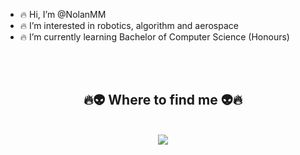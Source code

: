 - 🔥 Hi, I’m @NolanMM
- 🔥 I’m interested in robotics, algorithm and aerospace
- 🔥 I’m currently learning Bachelor of Computer Science (Honours)
<!--
<br>
<h2 align="center">🔥🔥🔥 GitHub Stats 🔥🔥🔥</h2>
<br>
<div align=center>
  <a href="#" title="NolanM">
    <img align="left" width="434" src="https://github-readme-stats.vercel.app/api?username=NolanMM&theme=aura_dark&hide_border=true" />
  </a>
  <a href="#" title="NolanM">
    <img width="315" align="center" height="184" src="https://github-readme-stats.vercel.app/api/top-langs/?username=NolanMM&layout=compact&theme=aura_dark&hide_border=true" />
  </a>
</div>
<br>
<br>
<h2 align="center">🔥🛠 Some Repositories 🛠🔥</h2>
<br>
<div align=center>
  
[![Readme Card](https://github-readme-stats.vercel.app/api/pin/?username=NolanMM&repo=MySQL_Winform_Application_C_Sharp&theme=aura_dark)](https://github.com/NolanMM/MySQL_Winform_Application_C_Sharp)[![Readme Card](https://github-readme-stats.vercel.app/api/pin/?username=NolanMM&repo=AES_Encryption_Hard_Code_Key&theme=gruvbox)](https://github.com/NolanMM/AES_Encryption_Hard_Code_Key)

[![Readme Card](https://github-readme-stats.vercel.app/api/pin/?username=NolanMM&repo=Multiple_Client_Server_Networking&theme=monokai)](https://github.com/NolanMM/Multiple_Client_Server_Networking)[![Readme Card](https://github-readme-stats.vercel.app/api/pin/?username=NolanMM&repo=OTP_Code_SMTP_Server&theme=algolia)](https://github.com/NolanMM/OTP_Code_SMTP_Server)
  
[![Readme Card](https://github-readme-stats.vercel.app/api/pin/?username=NolanMM&repo=C-network-winform-simple&theme=prussian)](https://github.com/NolanMM/C-network-winform-simple)[![Readme Card](https://github-readme-stats.vercel.app/api/pin/?username=NolanMM&repo=Multiple_Client_Server_Networking&theme=darcula)](https://github.com/NolanMM/Multiple_Client_Server_Networking)
-->
</div>
<br>
<br>
<h2 align="center">🔥👽 Where to find me 👽🔥</h2>
<br>
<div align="center">
  <a href="https://www.linkedin.com/in/nolan2810" target="blank">
    <img src="https://img.icons8.com/nolan/96/linkedin.png" />
  </a>
  <!-- 
    <a href="https://www.facebook.com/NolanMinh" target="blank">
    <img src="https://img.icons8.com/neon/96/null/facebook.png" />
  </a>
  <a href="https://www.youtube.com/channel/UC32mzHk7CDwrD2xMDmOeNtA" target="blank">
    <img src="https://img.icons8.com/nolan/96/youtube-squared.png" />
  </a>
  <a href="https://www.instagram.com/n_olanm" target="blank">
    <img src="https://img.icons8.com/nolan/96/instagram-new.png" />
  </a>
  -->
</div>
